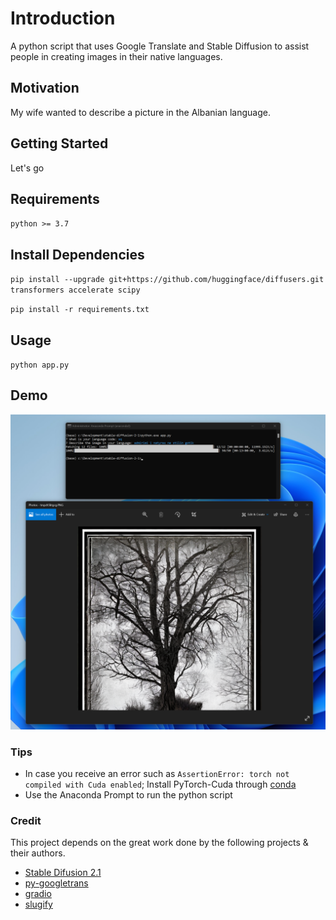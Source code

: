 # Introduction
A python script that uses Google Translate and Stable Diffusion to assist people in creating images in their native languages.

## Motivation
My wife wanted to describe a picture in the Albanian language.

## Getting Started
Let's go

## Requirements
`python >= 3.7`

## Install Dependencies
``
pip install --upgrade git+https://github.com/huggingface/diffusers.git transformers accelerate scipy
``

``
pip install -r requirements.txt
``

## Usage
``
python app.py
``

## Demo
 ![Demo](demo.png)

### Tips
- In case you receive an error such as `AssertionError: torch not compiled with Cuda enabled`; Install PyTorch-Cuda through [conda](https://www.anaconda.com/products/distribution)
- Use the Anaconda Prompt to run the python script

### Credit
This project depends on the great work done by the following projects & their authors.
- [Stable Difusion 2.1](https://huggingface.co/stabilityai/stable-diffusion-2-1)
- [py-googletrans](https://github.com/ssut/py-googletrans)
- [gradio](https://gradio.app)
- [slugify](https://github.com/slugify/slugify)
